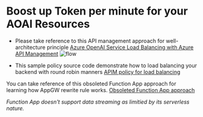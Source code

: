 
# Boost up Token per minute for your AOAI Resources

- Please take reference to this API management approach for well-architecture principle
[Azure OpenAI Service Load Balancing with Azure API Management](https://learn.microsoft.com/en-us/samples/azure-samples/azure-openai-apim-load-balancing/azure-openai-service-load-balancing-with-azure-api-management/)
![flow](https://learn.microsoft.com/en-us/samples/azure-samples/azure-openai-apim-load-balancing/azure-openai-service-load-balancing-with-azure-api-management/media/flow.png)

- This sample policy source code demonstrate how to load balancing your backend with round robin manners
[APIM policy for load balancing](https://github.com/azure-samples/azure-openai-apim-load-balancing/blob/main/infra/policies/round-robin-policy.xml)

You can take reference of this obsoleted Function App approach for learning how AppGW rewrite rule works. 
[Obsoleted Function App approach](https://github.com/denlai-mshk/aoai-fwdproxy-funcapp/blob/main/README2023June.md)

*Function App doesn't support data streaming as limitied by its serverless nature.*
